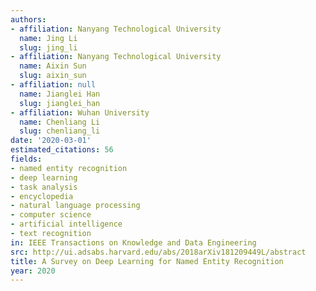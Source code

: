 ```yaml
---
authors:
- affiliation: Nanyang Technological University
  name: Jing Li
  slug: jing_li
- affiliation: Nanyang Technological University
  name: Aixin Sun
  slug: aixin_sun
- affiliation: null
  name: Jianglei Han
  slug: jianglei_han
- affiliation: Wuhan University
  name: Chenliang Li
  slug: chenliang_li
date: '2020-03-01'
estimated_citations: 56
fields:
- named entity recognition
- deep learning
- task analysis
- encyclopedia
- natural language processing
- computer science
- artificial intelligence
- text recognition
in: IEEE Transactions on Knowledge and Data Engineering
src: http://ui.adsabs.harvard.edu/abs/2018arXiv181209449L/abstract
title: A Survey on Deep Learning for Named Entity Recognition
year: 2020
---
```

